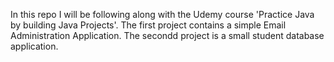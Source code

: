In this repo I will be following along with the Udemy course 'Practice Java by building Java Projects'.
The first project contains a simple Email Administration Application.
The secondd project is a small student database application.
